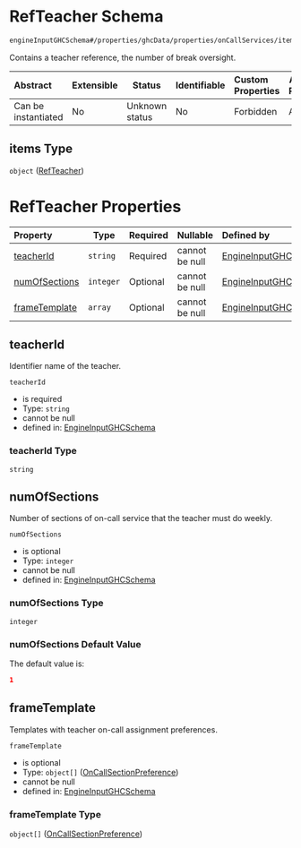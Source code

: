 # RefTeacher Schema

```txt
engineInputGHCSchema#/properties/ghcData/properties/onCallServices/items/properties/refTeachers/items
```

Contains a teacher reference, the number of break oversight.


| Abstract            | Extensible | Status         | Identifiable | Custom Properties | Additional Properties | Access Restrictions | Defined In                                                         |
| :------------------ | ---------- | -------------- | ------------ | :---------------- | --------------------- | ------------------- | ------------------------------------------------------------------ |
| Can be instantiated | No         | Unknown status | No           | Forbidden         | Allowed               | none                | [ghc.schema.json\*](../out/ghc.schema.json "open original schema") |

## items Type

`object` ([RefTeacher](ghc-properties-ghcdata-properties-oncallservices-oncallservice-properties-refteachers-refteacher.md))

# RefTeacher Properties

| Property                        | Type      | Required | Nullable       | Defined by                                                                                                                                                                                                                                                                             |
| :------------------------------ | --------- | -------- | -------------- | :------------------------------------------------------------------------------------------------------------------------------------------------------------------------------------------------------------------------------------------------------------------------------------- |
| [teacherId](#teacherid)         | `string`  | Required | cannot be null | [EngineInputGHCSchema](ghc-properties-ghcdata-properties-oncallservices-oncallservice-properties-refteachers-refteacher-properties-teacherid.md "engineInputGHCSchema#/properties/ghcData/properties/onCallServices/items/properties/refTeachers/items/properties/teacherId")          |
| [numOfSections](#numofsections) | `integer` | Optional | cannot be null | [EngineInputGHCSchema](ghc-properties-ghcdata-properties-oncallservices-oncallservice-properties-refteachers-refteacher-properties-numofsections.md "engineInputGHCSchema#/properties/ghcData/properties/onCallServices/items/properties/refTeachers/items/properties/numOfSections")  |
| [frameTemplate](#frametemplate) | `array`   | Optional | cannot be null | [EngineInputGHCSchema](ghc-properties-ghcdata-properties-oncallservices-oncallservice-properties-refteachers-refteacher-properties-oncalltemplate.md "engineInputGHCSchema#/properties/ghcData/properties/onCallServices/items/properties/refTeachers/items/properties/frameTemplate") |

## teacherId

Identifier name of the teacher.


`teacherId`

-   is required
-   Type: `string`
-   cannot be null
-   defined in: [EngineInputGHCSchema](ghc-properties-ghcdata-properties-oncallservices-oncallservice-properties-refteachers-refteacher-properties-teacherid.md "engineInputGHCSchema#/properties/ghcData/properties/onCallServices/items/properties/refTeachers/items/properties/teacherId")

### teacherId Type

`string`

## numOfSections

Number of sections of on-call service that the teacher must do weekly.


`numOfSections`

-   is optional
-   Type: `integer`
-   cannot be null
-   defined in: [EngineInputGHCSchema](ghc-properties-ghcdata-properties-oncallservices-oncallservice-properties-refteachers-refteacher-properties-numofsections.md "engineInputGHCSchema#/properties/ghcData/properties/onCallServices/items/properties/refTeachers/items/properties/numOfSections")

### numOfSections Type

`integer`

### numOfSections Default Value

The default value is:

```json
1
```

## frameTemplate

Templates with teacher on-call assignment preferences.


`frameTemplate`

-   is optional
-   Type: `object[]` ([OnCallSectionPreference](ghc-properties-ghcdata-properties-oncallservices-oncallservice-properties-refteachers-refteacher-properties-oncalltemplate-oncallsectionpreference.md))
-   cannot be null
-   defined in: [EngineInputGHCSchema](ghc-properties-ghcdata-properties-oncallservices-oncallservice-properties-refteachers-refteacher-properties-oncalltemplate.md "engineInputGHCSchema#/properties/ghcData/properties/onCallServices/items/properties/refTeachers/items/properties/frameTemplate")

### frameTemplate Type

`object[]` ([OnCallSectionPreference](ghc-properties-ghcdata-properties-oncallservices-oncallservice-properties-refteachers-refteacher-properties-oncalltemplate-oncallsectionpreference.md))

